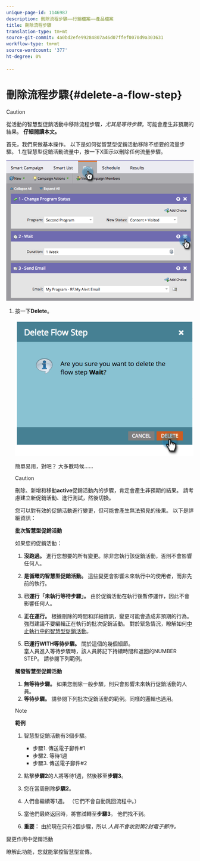 ```yaml
---
unique-page-id: 1146987
description: 刪除流程步驟——行銷檔案——產品檔案
title: 刪除流程步驟
translation-type: tm+mt
source-git-commit: 4a0bd2efe99284807a46d07ffef0070d9a303631
workflow-type: tm+mt
source-wordcount: '377'
ht-degree: 0%

---
```



# 刪除流程步驟{#delete-a-flow-step}

>[!CAUTION]
>
>從活動的智慧型促銷活動中移除流程步驟&#x200B;_，尤其是等待步驟_，可能會產生非預期的結果。 **仔細閱讀本文。**

首先，我們來做基本操作。 以下是如何從智慧型促銷活動移除不想要的流量步驟。 1.在智慧型促銷活動流量中，按一下X圖示以刪除任何流量步驟。

![](assets/image2014-9-22-13-3a52-3a20.png)

1. 按一下&#x200B;**Delete**。

   ![](assets/image2014-9-22-13-3a55-3a25.png)

   簡單易用，對吧？ 大多數時候……

   >[!CAUTION]
   >
   >刪除、新增和移動&#x200B;**active**&#x200B;促銷活動內的步驟，肯定會產生非預期的結果。 請考慮建立新促銷活動、進行測試，然後切換。

   您可以對有效的促銷活動進行變更，但可能會產生無法預見的後果。 以下是詳細資訊：

   **批次智慧型促銷活動**

   如果您的促銷活動：

   1. **沒跑過。** 進行您想要的所有變更。除非您執行該促銷活動，否則不會影響任何人。
   1. **是循環的智慧型促銷活動。** 這些變更會影響未來執行中的使用者，而非先前的執行。
   1. **已運行「未執行等待步驟」。** 由於促銷活動在執行後暫停運作，因此不會影響任何人。
   1. **正在運行。** 根據刪除的時間和詳細資訊，變更可能會造成非預期的行為。強烈建議不要編輯正在執行的批次促銷活動。 對於緊急情況，瞭解如何[中止執行中的智慧型促銷活動](/help/marketo/product-docs/core-marketo-concepts/smart-campaigns/using-smart-campaigns/abort-a-smart-campaign.md)。

   1. **已運行WITH等待步驟。** 關於這個的幾個細節。\
      當人員進入等待步驟時，該人員將記下持續時間和返回的NUMBER STEP。 請參閱下列範例。

   **觸發智慧型促銷活動**

   1. **無等待步驟。** 如果您刪除一般步驟，則只會影響未來執行促銷活動的人員。
   1. **等待步驟。** 請參閱下列批次促銷活動的範例。同樣的邏輯也適用。

   >[!NOTE]
   >
   >**範例**
   >
   >1. 智慧型促銷活動有3個步驟。
      >    * 步驟1. 傳送電子郵件#1
      >    * 步驟2. 等待1週
      >    * 步驟3. 傳送電子郵件#2
   >
   >1. 點擊&#x200B;**步驟2**&#x200B;的人將等待1週，然後移至&#x200B;**步驟3**。
   >1. 您在當周刪除&#x200B;**步驟2**。
   >1. 人們會繼續等1週。 （它們不會自動跳回流程中。）
   >1. 當他們最終返回時，將嘗試轉至&#x200B;**步驟3**。 他們找不到。
   >1. **重要：** 由於現在只有2個步驟，所以 *人員不會收到第2封電子郵件。*


變更作用中促銷活動

瞭解此功能，您就能掌控智慧型宣傳。
